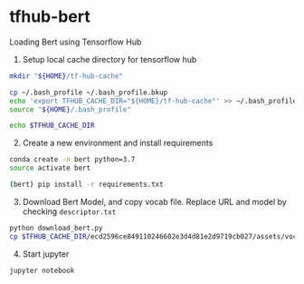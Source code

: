 # tfhub-bert
Loading Bert using Tensorflow Hub

1. Setup local cache directory for tensorflow hub
```bash
mkdir "${HOME}/tf-hub-cache"

cp ~/.bash_profile ~/.bash_profile.bkup
echo 'export TFHUB_CACHE_DIR="${HOME}/tf-hub-cache"' >> ~/.bash_profile
source "${HOME}/.bash_profile"

echo $TFHUB_CACHE_DIR
```

2. Create a new environment and install requirements
```bash
conda create -n bert python=3.7
source activate bert

(bert) pip install -r requirements.txt
```

3. Download Bert Model, and copy vocab file. Replace URL and model by checking `descriptor.txt`
```bash
python download_bert.py
cp $TFHUB_CACHE_DIR/ecd2596ce849110246602e3d4d81e2d9719cb027/assets/vocab.txt .
```

4. Start jupyter
```bash
jupyter notebook
```
